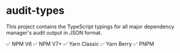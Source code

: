 # audit-types

This project contains the TypeScript typings for all major dependency manager's audit output in JSON format.

✅ NPM V6
✅ NPM V7+
✅ Yarn Classic
✅ Yarn Berry
✅ PNPM
